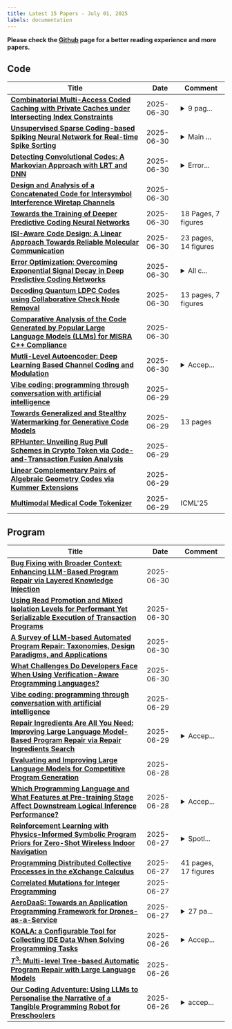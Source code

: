 ```yaml
---
title: Latest 15 Papers - July 01, 2025
labels: documentation
---
```

**Please check the [Github](https://github.com/zezhishao/MTS_Daily_ArXiv) page for a better reading experience and more papers.**

## Code
| **Title** | **Date** | **Comment** |
| --- | --- | --- |
| **[Combinatorial Multi-Access Coded Caching with Private Caches under Intersecting Index Constraints](http://arxiv.org/abs/2506.24060v1)** | 2025-06-30 | <details><summary>9 pag...</summary><p>9 pages and 3 figures</p></details> |
| **[Unsupervised Sparse Coding-based Spiking Neural Network for Real-time Spike Sorting](http://arxiv.org/abs/2506.24041v1)** | 2025-06-30 | <details><summary>Main ...</summary><p>Main article : 16 pages, 7 figures and 4 tables. Supplementary Material starts at page 17 with 7 figures</p></details> |
| **[Detecting Convolutional Codes: A Markovian Approach with LRT and DNN](http://arxiv.org/abs/2501.11487v3)** | 2025-06-30 | <details><summary>Error...</summary><p>Error in analysis. The Markovian nature assumption of noise affected convolutional code outputs is incorrect</p></details> |
| **[Design and Analysis of a Concatenated Code for Intersymbol Interference Wiretap Channels](http://arxiv.org/abs/2501.07561v2)** | 2025-06-30 |  |
| **[Towards the Training of Deeper Predictive Coding Neural Networks](http://arxiv.org/abs/2506.23800v1)** | 2025-06-30 | 18 Pages, 7 figures |
| **[ISI-Aware Code Design: A Linear Approach Towards Reliable Molecular Communication](http://arxiv.org/abs/2506.23787v1)** | 2025-06-30 | 23 pages, 14 figures |
| **[Error Optimization: Overcoming Exponential Signal Decay in Deep Predictive Coding Networks](http://arxiv.org/abs/2505.20137v2)** | 2025-06-30 | <details><summary>All c...</summary><p>All code available at https://github.com/cgoemaere/pc_error_optimization</p></details> |
| **[Decoding Quantum LDPC Codes using Collaborative Check Node Removal](http://arxiv.org/abs/2501.08036v2)** | 2025-06-30 | 13 pages, 7 figures |
| **[Comparative Analysis of the Code Generated by Popular Large Language Models (LLMs) for MISRA C++ Compliance](http://arxiv.org/abs/2506.23535v1)** | 2025-06-30 |  |
| **[Mutli-Level Autoencoder: Deep Learning Based Channel Coding and Modulation](http://arxiv.org/abs/2506.23511v1)** | 2025-06-30 | <details><summary>Accep...</summary><p>Accepted at IWCMC 2025</p></details> |
| **[Vibe coding: programming through conversation with artificial intelligence](http://arxiv.org/abs/2506.23253v1)** | 2025-06-29 |  |
| **[Towards Generalized and Stealthy Watermarking for Generative Code Models](http://arxiv.org/abs/2506.20926v2)** | 2025-06-29 | 13 pages |
| **[RPHunter: Unveiling Rug Pull Schemes in Crypto Token via Code-and-Transaction Fusion Analysis](http://arxiv.org/abs/2506.18398v2)** | 2025-06-29 |  |
| **[Linear Complementary Pairs of Algebraic Geometry Codes via Kummer Extensions](http://arxiv.org/abs/2506.23081v1)** | 2025-06-29 |  |
| **[Multimodal Medical Code Tokenizer](http://arxiv.org/abs/2502.04397v3)** | 2025-06-29 | ICML'25 |

## Program
| **Title** | **Date** | **Comment** |
| --- | --- | --- |
| **[Bug Fixing with Broader Context: Enhancing LLM-Based Program Repair via Layered Knowledge Injection](http://arxiv.org/abs/2506.24015v1)** | 2025-06-30 |  |
| **[Using Read Promotion and Mixed Isolation Levels for Performant Yet Serializable Execution of Transaction Programs](http://arxiv.org/abs/2501.18377v3)** | 2025-06-30 |  |
| **[A Survey of LLM-based Automated Program Repair: Taxonomies, Design Paradigms, and Applications](http://arxiv.org/abs/2506.23749v1)** | 2025-06-30 |  |
| **[What Challenges Do Developers Face When Using Verification-Aware Programming Languages?](http://arxiv.org/abs/2506.23696v1)** | 2025-06-30 |  |
| **[Vibe coding: programming through conversation with artificial intelligence](http://arxiv.org/abs/2506.23253v1)** | 2025-06-29 |  |
| **[Repair Ingredients Are All You Need: Improving Large Language Model-Based Program Repair via Repair Ingredients Search](http://arxiv.org/abs/2506.23100v1)** | 2025-06-29 | <details><summary>Accep...</summary><p>Accepted by ICSE 2026. Jiayi Zhang and Kai Huang contributed equally to this work</p></details> |
| **[Evaluating and Improving Large Language Models for Competitive Program Generation](http://arxiv.org/abs/2506.22954v1)** | 2025-06-28 |  |
| **[Which Programming Language and What Features at Pre-training Stage Affect Downstream Logical Inference Performance?](http://arxiv.org/abs/2410.06735v2)** | 2025-06-28 | <details><summary>Accep...</summary><p>Accepted to EMNLP2024</p></details> |
| **[Reinforcement Learning with Physics-Informed Symbolic Program Priors for Zero-Shot Wireless Indoor Navigation](http://arxiv.org/abs/2506.22365v1)** | 2025-06-27 | <details><summary>Spotl...</summary><p>Spotlight paper at Reinforcement Learning Conference 2025, Workshop on Inductive Biases in Reinforcement Learning</p></details> |
| **[Programming Distributed Collective Processes in the eXchange Calculus](http://arxiv.org/abs/2401.11212v4)** | 2025-06-27 | 41 pages, 17 figures |
| **[Correlated Mutations for Integer Programming](http://arxiv.org/abs/2506.22526v1)** | 2025-06-27 |  |
| **[AeroDaaS: Towards an Application Programming Framework for Drones-as-a-Service](http://arxiv.org/abs/2504.03802v2)** | 2025-06-27 | <details><summary>27 pa...</summary><p>27 pages, To Appear as a Short Paper at the 2025 IEEE International Conference on Web Services (ICWS)</p></details> |
| **[KOALA: a Configurable Tool for Collecting IDE Data When Solving Programming Tasks](http://arxiv.org/abs/2506.21266v1)** | 2025-06-26 | <details><summary>Accep...</summary><p>Accepted to CompEd'25, 7 pages, 4 figures</p></details> |
| **[$T^3$: Multi-level Tree-based Automatic Program Repair with Large Language Models](http://arxiv.org/abs/2506.21211v1)** | 2025-06-26 |  |
| **[Our Coding Adventure: Using LLMs to Personalise the Narrative of a Tangible Programming Robot for Preschoolers](http://arxiv.org/abs/2506.20982v1)** | 2025-06-26 | <details><summary>accep...</summary><p>accepted at D-SAIL Workshop - Transformative Curriculum Design: Digitalization, Sustainability, and AI Literacy for 21st Century Learning</p></details> |

